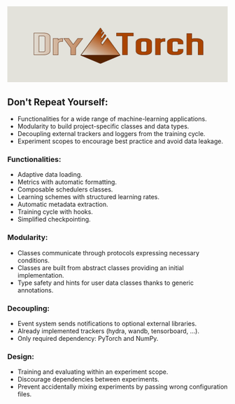 ![drytorch_logo.png](resources/drytorch_logo.png)
## Don't Repeat Yourself:
- Functionalities for a wide range of machine-learning applications.
- Modularity to build project-specific classes and data types.
- Decoupling external trackers and loggers from the training cycle. 
- Experiment scopes to encourage best practice and avoid data leakage.

### Functionalities:
- Adaptive data loading.
- Metrics with automatic formatting.
- Composable schedulers classes.
- Learning schemes with structured learning rates.
- Automatic metadata extraction.
- Training cycle with hooks.
- Simplified checkpointing.

### Modularity:
- Classes communicate through protocols expressing necessary conditions.
- Classes are built from abstract classes providing an initial implementation.
- Type safety and hints for user data classes thanks to generic annotations.

### Decoupling:
- Event system sends notifications to optional external libraries.
- Already implemented trackers (hydra, wandb, tensorboard, ...).
- Only required dependency: PyTorch and NumPy.

### Design:
- Training and evaluating within an experiment scope.
- Discourage dependencies between experiments.
- Prevent accidentally mixing experiments by passing wrong configuration files.

